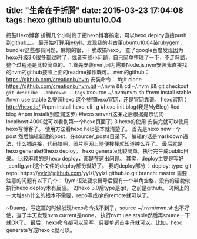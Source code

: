 title: "生命在于折腾"
date: 2015-03-23 17:04:08
tags: hexo github ubuntu10.04
---

捣鼓Hexo博客
折腾几个小时终于把hexo博客搞定，可以hexo deploy直接push到github上。
最开始打算用jekyll，发现我的老古董ubuntu10.04装rubygem，bundler这些都有问题，麻烦的很，干脆改搞hexo。
查了google百度发现因为hexo升级3.0很多都过时了，或者有些小问题，自己简单整理了一下，不走弯路，整个过程还是比较简单的。
1.首先安装nvm,因为需要Node.js,nvm安装我直接找的nvm的github按照上面的readme操作既可。
  nvm的github：https://github.com/creationix/nvm
  安装命令：
    #git clone https://github.com/creationix/nvm.git ~/.nvm && cd ~/.nvm && git checkout `git describe --abbrev=0 --tags`
    #source ~/.nvm/nvm.sh
    #nvm install stable
    #nvm use stable
2.安装hexo
  这个参照hexo官网，还是官网靠谱。
  hexo官网：http://hexo.io/
    #npm install hexo-cli -g
    #hexo init blog(我是MyBlog)
    #cd blog
    #npm install(别遗漏这步)
    #hexo server(这条之后根据提示访问localhost:4000就可以看到第一个hexo页面了)
3.hexo的使用
  安装完就可以使用hexo写博客了。
  使用方法看hexo help基本就清楚了。
  首先是hexo new一个post
  然后编辑新建的post，在source/_posts目录下。
  编辑的话是markdown语法，什么插连接，代码块啊，图片啊网上随便搜搜就知道肿么弄了。
  最后就是hexo generate和hexo deploy。
  hexo generate比较简单，执行完生成public目录。
  比较麻烦的是hexo deploy，都是在这出问题。
  其实，deploy主要是写好_config.yml这个文件的deploy部分就好了。
  我的deploy部分：
deploy:
  type: git
  repo: https://yylzl@github.com/yylzl/yylzl.github.io.git
  branch: master
  需要注意的问题有以下几个：
  1)yml语法要求冒号后要有一个半角空格，没有的话貌似执行hexo deploy木有反应。
  2)hexo 3.0后type是git，之前是github。
  3)网上的一大堆ssh什么的根本不需要，repo写成git的remote就可以了。


  ~Duang，写这篇的时候发现hexo命令找不到了，source ~/.nvm/nvm.sh也不好使，查了半天发现nvm current是none，
  执行nvm use stable然后再source一下就OK了。
  最后，hexo命令都可以简写，只要单词首字母就可以。比如，hexo generate写成hexo g就可以。



